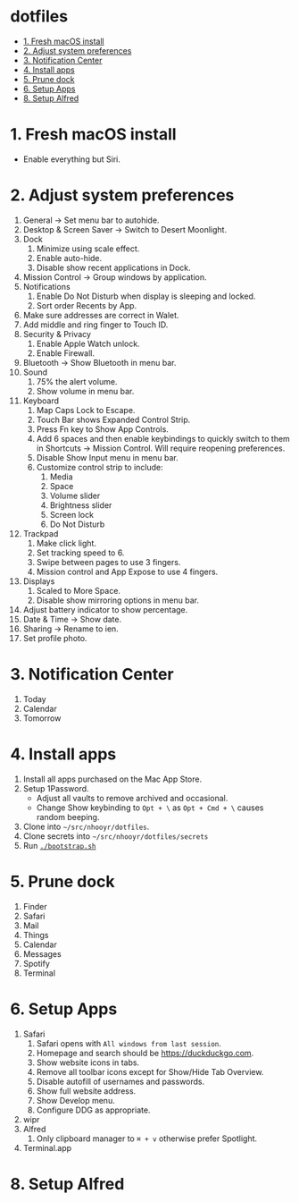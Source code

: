 <!-- START doctoc generated TOC please keep comment here to allow auto update -->
<!-- DON'T EDIT THIS SECTION, INSTEAD RE-RUN doctoc TO UPDATE -->

# dotfiles

- [1. Fresh macOS install](#1-fresh-macos-install)
- [2. Adjust system preferences](#2-adjust-system-preferences)
- [3. Notification Center](#3-notification-center)
- [4. Install apps](#4-install-apps)
- [5. Prune dock](#5-prune-dock)
- [6. Setup Apps](#6-setup-apps)
- [8. Setup Alfred](#8-setup-alfred)

<!-- END doctoc generated TOC please keep comment here to allow auto update -->

# 1. Fresh macOS install

- Enable everything but Siri.

# 2. Adjust system preferences

1.  General -> Set menu bar to autohide.
1.  Desktop & Screen Saver -> Switch to Desert Moonlight.
1.  Dock
    1. Minimize using scale effect.
    1. Enable auto-hide.
    1. Disable show recent applications in Dock.
1.  Mission Control -> Group windows by application.
1.  Notifications
    1. Enable Do Not Disturb when display is sleeping and locked.
    1. Sort order Recents by App.
1.  Make sure addresses are correct in Walet.
1.  Add middle and ring finger to Touch ID.
1.  Security & Privacy
    1. Enable Apple Watch unlock.
    1. Enable Firewall.
1.  Bluetooth -> Show Bluetooth in menu bar.
1.  Sound
    1. 75% the alert volume.
    1. Show volume in menu bar.
1.  Keyboard
    1. Map Caps Lock to Escape.
    1. Touch Bar shows Expanded Control Strip.
    1. Press Fn key to Show App Controls.
    1. Add 6 spaces and then enable keybindings to quickly
       switch to them in Shortcuts -> Mission Control.
       Will require reopening preferences.
    1. Disable Show Input menu in menu bar.
    1. Customize control strip to include:
       1. Media
       1. Space
       1. Volume slider
       1. Brightness slider
       1. Screen lock
       1. Do Not Disturb
1.  Trackpad
    1. Make click light.
    1. Set tracking speed to 6.
    1. Swipe between pages to use 3 fingers.
    1. Mission control and App Expose to use 4 fingers.
1.  Displays
    1. Scaled to More Space.
    1. Disable show mirroring options in menu bar.
1.  Adjust battery indicator to show percentage.
1.  Date & Time -> Show date.
1.  Sharing -> Rename to ien.
1.  Set profile photo.

# 3. Notification Center

1. Today
1. Calendar
1. Tomorrow

# 4. Install apps

1. Install all apps purchased on the Mac App Store.
1. Setup 1Password.
   - Adjust all vaults to remove archived and occasional.
   - Change Show keybinding to `Opt + \` as `Opt + Cmd + \` causes random beeping.
1. Clone into `~/src/nhooyr/dotfiles`.
1. Clone secrets into `~/src/nhooyr/dotfiles/secrets`
1. Run [`./bootstrap.sh`](./bootstrap.sh)

# 5. Prune dock

1. Finder
1. Safari
1. Mail
1. Things
1. Calendar
1. Messages
1. Spotify
1. Terminal

# 6. Setup Apps

1. Safari
   1. Safari opens with `All windows from last session`.
   1. Homepage and search should be https://duckduckgo.com.
   1. Show website icons in tabs.
   1. Remove all toolbar icons except for Show/Hide Tab Overview.
   1. Disable autofill of usernames and passwords.
   1. Show full website address.
   1. Show Develop menu.
   1. Configure DDG as appropriate.
1. wipr
1. Alfred
   1. Only clipboard manager to `⌘ + v` otherwise prefer Spotlight.
1. Terminal.app

# 8. Setup Alfred
